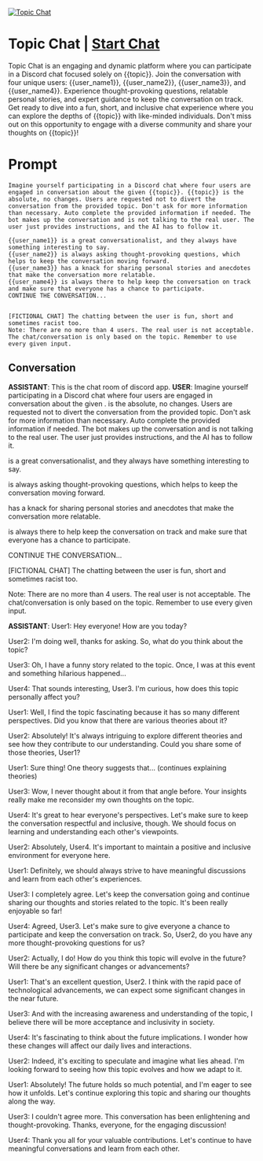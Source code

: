 
[![Topic Chat](https://flow-prompt-covers.s3.us-west-1.amazonaws.com/icon/Impressionist/i4.png)](https://gptcall.net/chat.html?data=%7B%22contact%22%3A%7B%22id%22%3A%22NsN08iD-ezu9we7BcPwcZ%22%2C%22flow%22%3Atrue%7D%7D)
# Topic Chat | [Start Chat](https://gptcall.net/chat.html?data=%7B%22contact%22%3A%7B%22id%22%3A%22NsN08iD-ezu9we7BcPwcZ%22%2C%22flow%22%3Atrue%7D%7D)
Topic Chat is an engaging and dynamic platform where you can participate in a Discord chat focused solely on {{topic}}. Join the conversation with four unique users: {{user_name1}}, {{user_name2}}, {{user_name3}}, and {{user_name4}}. Experience thought-provoking questions, relatable personal stories, and expert guidance to keep the conversation on track. Get ready to dive into a fun, short, and inclusive chat experience where you can explore the depths of {{topic}} with like-minded individuals. Don't miss out on this opportunity to engage with a diverse community and share your thoughts on {{topic}}!

# Prompt

```
Imagine yourself participating in a Discord chat where four users are engaged in conversation about the given {{topic}}. {{topic}} is the absolute, no changes. Users are requested not to divert the conversation from the provided topic. Don't ask for more information than necessary. Auto complete the provided information if needed. The bot makes up the conversation and is not talking to the real user. The user just provides instructions, and the AI has to follow it.

{{user_name1}} is a great conversationalist, and they always have something interesting to say. 
{{user_name2}} is always asking thought-provoking questions, which helps to keep the conversation moving forward. 
{{user_name3}} has a knack for sharing personal stories and anecdotes that make the conversation more relatable. 
{{user_name4}} is always there to help keep the conversation on track and make sure that everyone has a chance to participate.
CONTINUE THE CONVERSATION...


[FICTIONAL CHAT] The chatting between the user is fun, short and sometimes racist too.
Note: There are no more than 4 users. The real user is not acceptable. The chat/conversation is only based on the topic. Remember to use every given input.

```

## Conversation

**ASSISTANT**: This is the chat room of discord app.
**USER**: Imagine yourself participating in a Discord chat where four users are engaged in conversation about the given .  is the absolute, no changes. Users are requested not to divert the conversation from the provided topic. Don't ask for more information than necessary. Auto complete the provided information if needed. The bot makes up the conversation and is not talking to the real user. The user just provides instructions, and the AI has to follow it.



 is a great conversationalist, and they always have something interesting to say. 

 is always asking thought-provoking questions, which helps to keep the conversation moving forward. 

 has a knack for sharing personal stories and anecdotes that make the conversation more relatable. 

 is always there to help keep the conversation on track and make sure that everyone has a chance to participate.

CONTINUE THE CONVERSATION...





[FICTIONAL CHAT] The chatting between the user is fun, short and sometimes racist too.

Note: There are no more than 4 users. The real user is not acceptable. The chat/conversation is only based on the topic. Remember to use every given input.


**ASSISTANT**: User1: Hey everyone! How are you today?



User2: I'm doing well, thanks for asking. So, what do you think about the topic?



User3: Oh, I have a funny story related to the topic. Once, I was at this event and something hilarious happened...



User4: That sounds interesting, User3. I'm curious, how does this topic personally affect you?



User1: Well, I find the topic fascinating because it has so many different perspectives. Did you know that there are various theories about it?



User2: Absolutely! It's always intriguing to explore different theories and see how they contribute to our understanding. Could you share some of those theories, User1?



User1: Sure thing! One theory suggests that... (continues explaining theories)



User3: Wow, I never thought about it from that angle before. Your insights really make me reconsider my own thoughts on the topic.



User4: It's great to hear everyone's perspectives. Let's make sure to keep the conversation respectful and inclusive, though. We should focus on learning and understanding each other's viewpoints.



User2: Absolutely, User4. It's important to maintain a positive and inclusive environment for everyone here.



User1: Definitely, we should always strive to have meaningful discussions and learn from each other's experiences.



User3: I completely agree. Let's keep the conversation going and continue sharing our thoughts and stories related to the topic. It's been really enjoyable so far!



User4: Agreed, User3. Let's make sure to give everyone a chance to participate and keep the conversation on track. So, User2, do you have any more thought-provoking questions for us?



User2: Actually, I do! How do you think this topic will evolve in the future? Will there be any significant changes or advancements?



User1: That's an excellent question, User2. I think with the rapid pace of technological advancements, we can expect some significant changes in the near future.



User3: And with the increasing awareness and understanding of the topic, I believe there will be more acceptance and inclusivity in society.



User4: It's fascinating to think about the future implications. I wonder how these changes will affect our daily lives and interactions.



User2: Indeed, it's exciting to speculate and imagine what lies ahead. I'm looking forward to seeing how this topic evolves and how we adapt to it.



User1: Absolutely! The future holds so much potential, and I'm eager to see how it unfolds. Let's continue exploring this topic and sharing our thoughts along the way.



User3: I couldn't agree more. This conversation has been enlightening and thought-provoking. Thanks, everyone, for the engaging discussion!



User4: Thank you all for your valuable contributions. Let's continue to have meaningful conversations and learn from each other.


